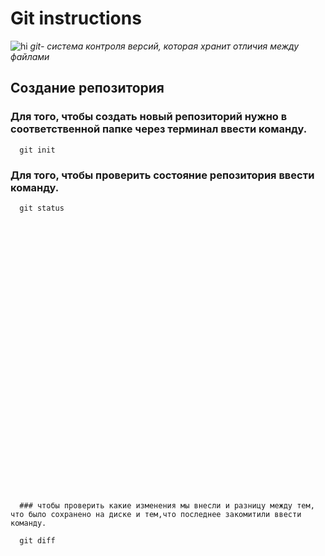 # **Git instructions**
![hi](git.jpg)
*git- система контроля версий, которая хранит отличия между файлами*

## Создание репозитория

### Для того, чтобы создать новый репозиторий нужно в соответственной папке через терминал ввести команду.

      git init

### Для того, чтобы проверить состояние репозитория ввести команду.

      git status

































      ### чтобы проверить какие изменения мы внесли и разницу между тем, что было сохранено на диске и тем,что последнее закомитили ввести команду. 
  
      git diff 